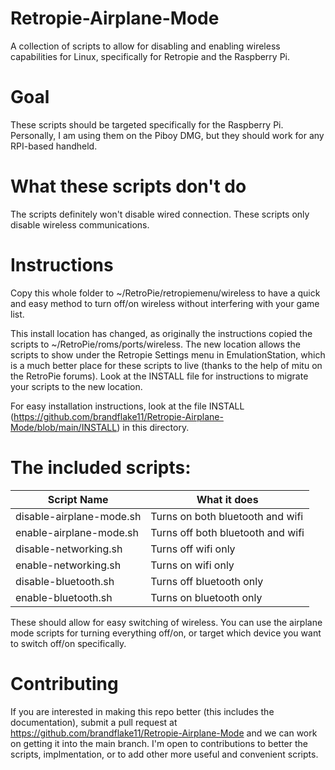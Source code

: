 # Retropie-Airplane-Mode
A collection of scripts to allow for disabling and enabling wireless capabilities for Linux, specifically for Retropie and the Raspberry Pi.

# Goal
These scripts should be targeted specifically for the Raspberry Pi. Personally, I am using them on the Piboy DMG, but they should work for any RPI-based handheld.

# What these scripts don't do
The scripts definitely won't disable wired connection. These scripts only disable wireless communications.

# Instructions
Copy this whole folder to ~/RetroPie/retropiemenu/wireless to have a quick and easy method to turn off/on wireless without interfering with your game list. 

This install location has changed, as originally the instructions copied the scripts to ~/RetroPie/roms/ports/wireless. The new location allows the scripts to show under the Retropie Settings menu in EmulationStation, which is a much better place for these scripts to live (thanks to the help of mitu on the RetroPie forums). Look at the INSTALL file for instructions to migrate your scripts to the new location.

For easy installation instructions, look at the file INSTALL (https://github.com/brandflake11/Retropie-Airplane-Mode/blob/main/INSTALL) in this directory.

# The included scripts:

| Script Name             | What it does                      |
| --- | --- |
|disable-airplane-mode.sh | Turns on both bluetooth and wifi  |
|enable-airplane-mode.sh  | Turns off both bluetooth and wifi |
|disable-networking.sh    | Turns off wifi only               |
|enable-networking.sh     | Turns on wifi only                |
|disable-bluetooth.sh     | Turns off bluetooth only          |
|enable-bluetooth.sh      | Turns on bluetooth only           |

These should allow for easy switching of wireless. You can use the airplane mode scripts for turning everything off/on, or target which device you want to switch off/on specifically.

# Contributing

If you are interested in making this repo better (this includes the documentation), submit a pull request at https://github.com/brandflake11/Retropie-Airplane-Mode and we can work on getting it into the main branch. I'm open to contributions to better the scripts, implmentation, or to add other more useful and convenient scripts.
